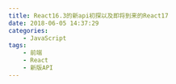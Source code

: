```yaml
---
title: React16.3的新api初探以及即将到来的React17
date: 2018-06-05 14:37:29
categories:
	- JavaScript
tags:
	- 前端
	- React
	- 新版API
---
```

